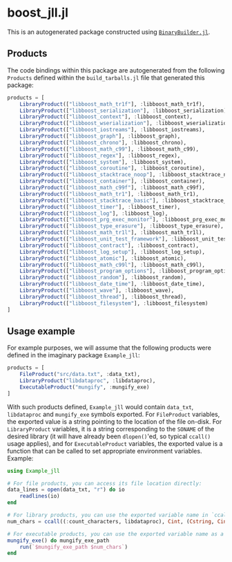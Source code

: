# boost_jll.jl

This is an autogenerated package constructed using [`BinaryBuilder.jl`](https://github.com/JuliaPackaging/BinaryBuilder.jl).

## Products

The code bindings within this package are autogenerated from the following `Products` defined within the `build_tarballs.jl` file that generated this package:

```julia
products = [
    LibraryProduct(["libboost_math_tr1f"], :libboost_math_tr1f),
    LibraryProduct(["libboost_serialization"], :libboost_serialization),
    LibraryProduct(["libboost_context"], :libboost_context),
    LibraryProduct(["libboost_wserialization"], :libboost_wserialization),
    LibraryProduct(["libboost_iostreams"], :libboost_iostreams),
    LibraryProduct(["libboost_graph"], :libboost_graph),
    LibraryProduct(["libboost_chrono"], :libboost_chrono),
    LibraryProduct(["libboost_math_c99"], :libboost_math_c99),
    LibraryProduct(["libboost_regex"], :libboost_regex),
    LibraryProduct(["libboost_system"], :libboost_system),
    LibraryProduct(["libboost_coroutine"], :libboost_coroutine),
    LibraryProduct(["libboost_stacktrace_noop"], :libboost_stacktrace_noop),
    LibraryProduct(["libboost_container"], :libboost_container),
    LibraryProduct(["libboost_math_c99f"], :libboost_math_c99f),
    LibraryProduct(["libboost_math_tr1"], :libboost_math_tr1),
    LibraryProduct(["libboost_stacktrace_basic"], :libboost_stacktrace_basic),
    LibraryProduct(["libboost_timer"], :libboost_timer),
    LibraryProduct(["libboost_log"], :libboost_log),
    LibraryProduct(["libboost_prg_exec_monitor"], :libboost_prg_exec_monitor),
    LibraryProduct(["libboost_type_erasure"], :libboost_type_erasure),
    LibraryProduct(["libboost_math_tr1l"], :libboost_math_tr1l),
    LibraryProduct(["libboost_unit_test_framework"], :libboost_unit_test_framework),
    LibraryProduct(["libboost_contract"], :libboost_contract),
    LibraryProduct(["libboost_log_setup"], :libboost_log_setup),
    LibraryProduct(["libboost_atomic"], :libboost_atomic),
    LibraryProduct(["libboost_math_c99l"], :libboost_math_c99l),
    LibraryProduct(["libboost_program_options"], :libboost_program_options),
    LibraryProduct(["libboost_random"], :libboost_random),
    LibraryProduct(["libboost_date_time"], :libboost_date_time),
    LibraryProduct(["libboost_wave"], :libboost_wave),
    LibraryProduct(["libboost_thread"], :libboost_thread),
    LibraryProduct(["libboost_filesystem"], :libboost_filesystem)
]
```

## Usage example

For example purposes, we will assume that the following products were defined in the imaginary package `Example_jll`:

```julia
products = [
    FileProduct("src/data.txt", :data_txt),
    LibraryProduct("libdataproc", :libdataproc),
    ExecutableProduct("mungify", :mungify_exe)
]
```

With such products defined, `Example_jll` would contain `data_txt`, `libdataproc` and `mungify_exe` symbols exported. For `FileProduct` variables, the exported value is a string pointing to the location of the file on-disk.  For `LibraryProduct` variables, it is a string corresponding to the `SONAME` of the desired library (it will have already been `dlopen()`'ed, so typical `ccall()` usage applies), and for `ExecutableProduct` variables, the exported value is a function that can be called to set appropriate environment variables.  Example:

```julia
using Example_jll

# For file products, you can access its file location directly:
data_lines = open(data_txt, "r") do io
    readlines(io)
end

# For library products, you can use the exported variable name in `ccall()` invocations directly
num_chars = ccall((:count_characters, libdataproc), Cint, (Cstring, Cint), data_lines[1], length(data_lines[1]))

# For executable products, you can use the exported variable name as a function that you can call
mungify_exe() do mungify_exe_path
    run(`$mungify_exe_path $num_chars`)
end
```
